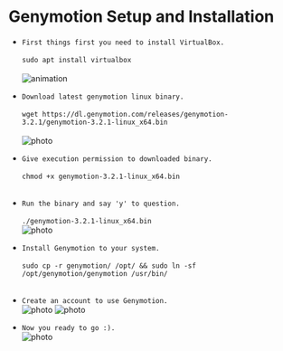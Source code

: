 # Genymotion Setup and Installation

- ```First things first you need to install VirtualBox.```<br><br>
```sudo apt install virtualbox```<br><br>
![animation](vbox.gif)

- ```Download latest genymotion linux binary.```<br><br>
```wget https://dl.genymotion.com/releases/genymotion-3.2.1/genymotion-3.2.1-linux_x64.bin```<br><br>
![photo](binary.png)

- ```Give execution permission to downloaded binary.```<br><br>
```chmod +x genymotion-3.2.1-linux_x64.bin```<br><br>

- ```Run the binary and say 'y' to question.```<br><br>
```./genymotion-3.2.1-linux_x64.bin```<br>
![photo](execute.png)

- ```Install Genymotion to your system.```<br><br>
```sudo cp -r genymotion/ /opt/ && sudo ln -sf /opt/genymotion/genymotion /usr/bin/```<br><br>

- ```Create an account to use Genymotion.```<br>
![photo](login.png)
![photo](account.png)

- ```Now you ready to go :).```<br>
![photo](ready.png)